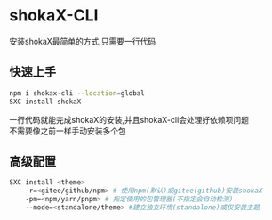 # shokaX-CLI
安装shokaX最简单的方式,只需要一行代码

## 快速上手
```bash
npm i shokax-cli --location=global
SXC install shokaX
```
一行代码就能完成shokaX的安装,并且shokaX-cli会处理好依赖项问题 \
不需要像之前一样手动安装多个包

## 高级配置
```bash
SXC install <theme> 
	-r=<gitee/github/npm> # 使用npm(默认)或gitee(github)安装shokaX
	-pm=<npm/yarn/pnpm> # 指定使用的包管理器(不指定会自动检测)
	--mode=<standalone/theme> #建立独立环境(standalone)或仅安装主题
```
